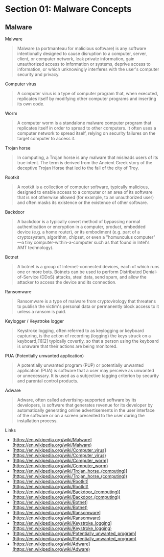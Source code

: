 # Section 01: Malware Concepts

## Malware
Malware
> Malware (a portmanteau for malicious software) is any software intentionally designed to cause disruption to a computer, server, client, or computer network, leak private information, gain unauthorized access to information or systems, deprive access to information, or which unknowingly interferes with the user's computer security and privacy.

Computer virus
> A computer virus is a type of computer program that, when executed, replicates itself by modifying other computer programs and inserting its own code.

Worm
> A computer worm is a standalone malware computer program that replicates itself in order to spread to other computers.
> It often uses a computer network to spread itself, relying on security failures on the target computer to access it.

Trojan horse
> In computing, a Trojan horse is any malware that misleads users of its true intent.
> The term is derived from the Ancient Greek story of the deceptive Trojan Horse that led to the fall of the city of Troy.

Rootkit
> A rootkit is a collection of computer software, typically malicious, designed to enable access to a computer or an area of its software that is not otherwise allowed (for example, to an unauthorized user) and often masks its existence or the existence of other software.

Backdoor
> A backdoor is a typically covert method of bypassing normal authentication or encryption in a computer, product, embedded device (e.g. a home router), or its embodiment (e.g. part of a cryptosystem, algorithm, chipset, or even a "homunculus computer" —a tiny computer-within-a-computer such as that found in Intel's AMT technology).

Botnet
> A botnet is a group of Internet-connected devices, each of which runs one or more bots.
> Botnets can be used to perform Distributed Denial-of-Service (DDoS) attacks, steal data, send spam, and allow the attacker to access the device and its connection.

Ransomware
> Ransomware is a type of malware from cryptovirology that threatens to publish the victim's personal data or permanently block access to it unless a ransom is paid.

Keylogger / Keystroke logger
> Keystroke logging, often referred to as keylogging or keyboard capturing, is the action of recording (logging) the keys struck on a keyboard,[1][2] typically covertly, so that a person using the keyboard is unaware that their actions are being monitored.

PUA (Potentially unwanted application)
> A potentially unwanted program (PUP) or potentially unwanted application (PUA) is software that a user may perceive as unwanted or unnecessary.
> It is used as a subjective tagging criterion by security and parental control products.

Adware
> Adware, often called advertising-supported software by its developers, is software that generates revenue for its developer by automatically generating online advertisements in the user interface of the software or on a screen presented to the user during the installation process.

Links
- [https://en.wikipedia.org/wiki/Malware](https://en.wikipedia.org/wiki/Malware)
- [https://en.wikipedia.org/wiki/Computer_virus](https://en.wikipedia.org/wiki/Computer_virus)
- [https://en.wikipedia.org/wiki/Computer_worm](https://en.wikipedia.org/wiki/Computer_worm)
- [https://en.wikipedia.org/wiki/Trojan_horse_(computing)](https://en.wikipedia.org/wiki/Trojan_horse_(computing))
- [https://en.wikipedia.org/wiki/Rootkit](https://en.wikipedia.org/wiki/Rootkit)
- [https://en.wikipedia.org/wiki/Backdoor_(computing)](https://en.wikipedia.org/wiki/Backdoor_(computing))
- [https://en.wikipedia.org/wiki/Botnet](https://en.wikipedia.org/wiki/Botnet)
- [https://en.wikipedia.org/wiki/Ransomware](https://en.wikipedia.org/wiki/Ransomware)
- [https://en.wikipedia.org/wiki/Keystroke_logging](https://en.wikipedia.org/wiki/Keystroke_logging)
- [https://en.wikipedia.org/wiki/Potentially_unwanted_program](https://en.wikipedia.org/wiki/Potentially_unwanted_program)
- [https://en.wikipedia.org/wiki/Adware](https://en.wikipedia.org/wiki/Adware)
